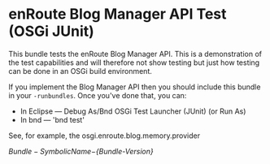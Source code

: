 # enRoute Blog Manager API Test (OSGi JUnit)
This bundle tests the enRoute Blog Manager API. This is a demonstration of 
the test capabilities and will therefore not show testing but just how testing
can be done in an OSGi build environment.

If you implement the Blog Manager API then you should include this bundle
in your `-runbundles`. Once you've done that, you can:

* In Eclipse — Debug As/Bnd OSGi Test Launcher (JUnit) (or Run As)
* In bnd — 'bnd test'

See, for example, the osgi.enroute.blog.memory.provider

_${Bundle-SymbolicName}-${Bundle-Version}_

